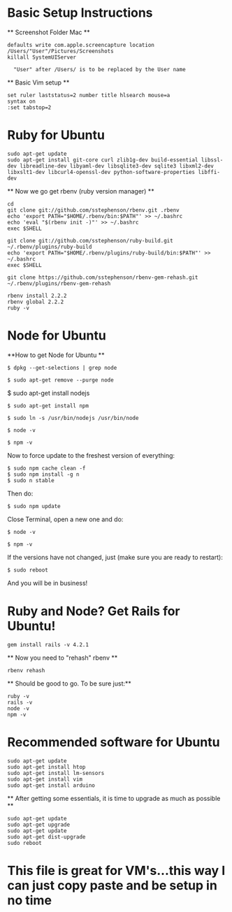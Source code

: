 # Basic Setup Instructions

** Screenshot Folder Mac **

    defaults write com.apple.screencapture location /Users/"User"/Pictures/Screenshots
    killall SystemUIServer
    
      "User" after /Users/ is to be replaced by the User name

** Basic Vim setup **

    set ruler laststatus=2 number title hlsearch mouse=a
    syntax on
    :set tabstop=2

# Ruby for Ubuntu

    sudo apt-get update
    sudo apt-get install git-core curl zlib1g-dev build-essential libssl-dev libreadline-dev libyaml-dev libsqlite3-dev sqlite3 libxml2-dev libxslt1-dev libcurl4-openssl-dev python-software-properties libffi-dev

** Now we go get rbenv (ruby version manager) **

    cd
    git clone git://github.com/sstephenson/rbenv.git .rbenv
    echo 'export PATH="$HOME/.rbenv/bin:$PATH"' >> ~/.bashrc
    echo 'eval "$(rbenv init -)"' >> ~/.bashrc
    exec $SHELL

    git clone git://github.com/sstephenson/ruby-build.git ~/.rbenv/plugins/ruby-build
    echo 'export PATH="$HOME/.rbenv/plugins/ruby-build/bin:$PATH"' >> ~/.bashrc
    exec $SHELL

    git clone https://github.com/sstephenson/rbenv-gem-rehash.git ~/.rbenv/plugins/rbenv-gem-rehash

    rbenv install 2.2.2
    rbenv global 2.2.2
    ruby -v

# Node for Ubuntu

**How to get Node for Ubuntu **

    $ dpkg --get-selections | grep node

    $ sudo apt-get remove --purge node

  $ sudo apt-get install nodejs

    $ sudo apt-get install npm

    $ sudo ln -s /usr/bin/nodejs /usr/bin/node

    $ node -v

    $ npm -v

Now to force update to the freshest version of everything:

    $ sudo npm cache clean -f
    $ sudo npm install -g n
    $ sudo n stable

Then do:

    $ sudo npm update

Close Terminal, open a new one and do:

    $ node -v

    $ npm -v

If the versions have not changed, just (make sure you are ready to restart):

    $ sudo reboot

And you will be in business!

# Ruby and Node? Get Rails for Ubuntu!

    gem install rails -v 4.2.1
  
** Now you need to "rehash" rbenv **

    rbenv rehash

** Should be good to go. To be sure just:**

    ruby -v
    rails -v
    node -v
    npm -v

# Recommended software for Ubuntu

    sudo apt-get update
    sudo apt-get install htop 
    sudo apt-get install lm-sensors 
    sudo apt-get install vim 
    sudo apt-get install arduino 


** After getting some essentials, it is time to upgrade as much as possible **

    sudo apt-get update
    sudo apt-get upgrade
    sudo apt-get update
    sudo apt-get dist-upgrade
    sudo reboot

# This file is great for VM's...this way I can just copy paste and be setup in no time

